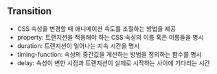 ## Transition

* CSS 속성을 변경할 때 애니메이션 속도를 조절하는 방법을 제공
* property: 트랜지션을 적용해야 하는 CSS 속성의 이름 혹은 이름들을 명시
* duration: 트랜지션이 일어나는 지속 시간을 명시
* timing-function: 속성의 중간값을 계산하는 방법을 정의하는 함수를 명시
* delay: 속성이 변한 시점과 트랜지션이 실제로 시작하는 사이에 기다리는 시간